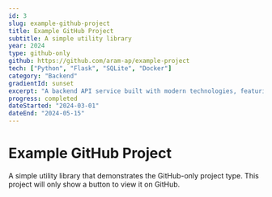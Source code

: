 ```yaml
---
id: 3
slug: example-github-project
title: Example GitHub Project
subtitle: A simple utility library
year: 2024
type: github-only
github: https://github.com/aram-ap/example-project
tech: ["Python", "Flask", "SQLite", "Docker"]
category: "Backend"
gradientId: sunset
excerpt: "A backend API service built with modern technologies, featuring authentication, database integration, and RESTful endpoints for scalable web applications."
progress: completed
dateStarted: "2024-03-01"
dateEnd: "2024-05-15"
---
```


# Example GitHub Project

A simple utility library that demonstrates the GitHub-only project type. This project will only show a button to view it on GitHub.
